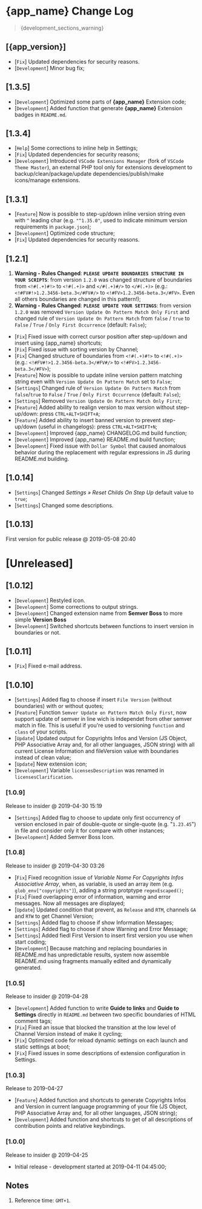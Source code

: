 # {app_name} Change Log

> {development_sections_warning}

## [{app_version}]
- [`Fix`] Updated dependencies for security reasons.
- [`Development`] Minor bug fix;

## [1.3.5]
- [`Development`] Optimized some parts of **{app_name}** Extension code;
- [`Development`] Added function that generate **{app_name}** Extension badges in `README.md`.

## [1.3.4]
- [`Help`] Some corrections to inline help in Settings;
- [`Fix`] Updated dependencies for security reasons;
- [`Development`] Introduced `VSCode Extensions Manager` (fork of `VSCode Theme Master`), an external PHP tool only for extensions development to backup/clean/package/update dependencies/publish/make icons/manage extensions. 

## [1.3.1]
- [`Feature`] Now is possible to step-up/down inline version string even with `^` leading char (e.g. `"^1.35.0"`, used to indicate minimum version requirements in `package.json`);
- [`Development`] Optimized code structure;
- [`Fix`] Updated dependencies for security reasons.

## [1.2.1]

1. **Warning - Rules Changed**: **`PLEASE UPDATE BOUNDARIES STRUCTURE IN YOUR SCRIPTS`**: from version `1.2.0` was changed structure of boundaries from `<!#(.+)#!>` to `<!#(.+)>` and `</#(.+)#/>` to `</#(.+)>` (e.g.: `<!#FV#!>1.2.3456-beta.3</#FV#/>` to `<!#FV>1.2.3456-beta.3</#FV>`. Even all others boundaries are changed in this pattern!);
1. **Warning - Rules Changed**: **`PLEASE UPDATE YOUR SETTINGS`**: from version `1.2.0` was removed `Version Update On Pattern Match Only First` and changed rule of `Version Update On Pattern Match` from `false` / `true` to `False` / `True` / `Only First Occurrence` (default: `False`);

- [`Fix`] Fixed issue with correct cursor position after step-up/down and insert using {app_name} shortcuts;
- [`Fix`] Fixed issue with sorting version by Channel;
- [`Fix`] Changed structure of boundaries from `<!#(.+)#!>` to `<!#(.+)>` (e.g.: `<!#FV#!>1.2.3456-beta.3</#FV#/>` to `<!#FV>1.2.3456-beta.3</#FV>`);
- [`Feature`] Now is possible to update inline version pattern matching string even with `Version Update On Pattern Match` set to `False`;
- [`Settings`] Changed rule of `Version Update On Pattern Match` from `false`/`true` to `False` / `True` / `Only First Occurrence` (default: `False`);
- [`Settings`] Removed `Version Update On Pattern Match Only First`;
- [`Feature`] Added ability to realign version to max version without step-up/down: press `CTRL+ALT+SHIFT+A`;
- [`Feature`] Added ability to insert banned version to prevent step-up/down (useful in changelogs): press `CTRL+ALT+SHIFT+N`;
- [`Development`] Improved {app_name} CHANGELOG.md build function;
- [`Development`] Improved {app_name} README.md build function;
- [`Development`] Fixed issue with `Dollar Symbol` that caused anomalous behavior during the replacement with regular expressions in JS during README.md building.

## [1.0.14]

- [`Settings`] Changed _Settings » Reset Childs On Step Up_ default value to `true`;
- [`Settings`] Changed some descriptions.

## [1.0.13]

First version for public release @ 2019-05-08 20:40

# [Unreleased]

## [1.0.12]

- [`Development`] Restyled icon.
- [`Development`] Some corrections to output strings.
- [`Development`] Changed extension name from **Semver Boss** to more simple **Version Boss**
- [`Development`] Switched shortcuts between functions to insert version in boundaries or not.

## [1.0.11]

- [`Fix`] Fixed e-mail address.

## [1.0.10]

- [`Settings`] Added flag to choose if insert `File Version` (without boundaries) with or without quotes;
- [`Feature`] Function `Semver Update on Pattern Match Only First`, now support update of semver in line wich is independet from other semver match in file. This is useful if you're used to versioning `function` and `class` of your scripts.
- [`Update`] Updated output for Copyrights Infos and Version (JS Object, PHP Associative Array and, for all other languages, JSON string) with all current License Information and fileVersion value with boundaries instead of clean value;
- [`Update`] New extension icon;
- [`Development`] Variable `licensesDescription` was renamed in `licensesClarification`.

### [1.0.9]

Release to insider @ 2019-04-30 15:19

- [`Settings`] Added flag to choose to update only first occurrency of version enclosed in pair of double-quote or single-quote (e.g. \"`1.23.45`\") in file and consider only it for compare with other instances;
- [`Development`] Added Semver Boss Icon.

### [1.0.8]

Release to insider @ 2019-04-30 03:26

- [`Fix`] Fixed recognition issue of _Variable Name For Copyrights Infos Associative Array_, when, as variable, is used an array item (e.g. `glob_env["copyrights"]`), adding a string protptype `regexEscaped()`;
- [`Fix`] Fixed overlapping error of information, warning and error messages. Now all messages are displayed;
- [`Update`] Updated condition that prevent, as `Release` and `RTM`, channels `GA` and `RTW` to get Channel Version;
- [`Settings`] Added flag to choose if show Information Messages;
- [`Settings`] Added flag to choose if show Warning and Error Message;
- [`Settings`] Added fiedl First Version to insert first version you use when start coding;
- [`Development`] Because matching and replacing boundaries in README.md has unpredictable results, system now assemble README.md using fragments manually edited and dynamically generated.

### [1.0.5]

Release to insider @ 2019-04-28

- [`Development`] Added function to write **Guide to links** and **Guide to Settings** directly in `README.md` between two specific boundaries of HTML comment tags;
- [`Fix`] Fixed an issue that blocked the transition at the low level of Channel Version instead of make it cycling;
- [`Fix`] Optimized code for reload dynamic settings on each launch and static settings at boot;
- [`Fix`] Fixed issues in some descriptions of extension configuration in Settings.

### [1.0.3]

Release to 2019-04-27

- [`Feature`] Added function and shortcuts to generate Copyrights Infos and Version in current language programming of your file (JS Object, PHP Associative Array and, for all other languages, JSON string);
- [`Development`] Added function and shortcuts to get of all descriptions of contribution points and relative keybindings.

### [1.0.0]

Release to insider @ 2019-04-25

- Initial release - development started at 2019-04-11 04:45:00;

## Notes

1. Reference time: `GMT+1`.

